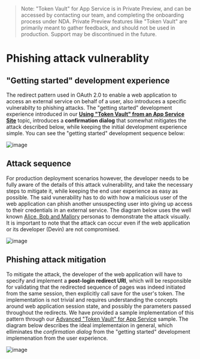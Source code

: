 > Note: "Token Vault" for App Service is in Private Preview, and can be accessed by contacting our team, and completing the onboarding process under NDA. Private Preview features like "Token Vault" are primarily meant to gather feedback, and should not be used in production. Support may be discontinued in the future.

# Phishing attack vulnerablity

## "Getting started" development experience

The redirect pattern used in OAuth 2.0 to enable a web application to access an external service on behalf of a user, also introduces a specific vulnerabilty to phishing attacks. The "getting started" development experience introduced in our [**Using "Token Vault" from an App Service Site**](https://github.com/joerob-msft/app-service-msi-tokenvault-dotnet) topic, introduces a **confirmation dialog** that somewhat mitigates the attack described below, while keeping the initial development experience simple. You can see the "getting started" development sequence below:

![image](\phishing-attack-vulnerability\development-sequence-diagram.png "Development sequence diagram")

## Attack sequence

For production deployment scenarios however, the developer needs to be fully aware of the details of this attack vulnerability, and take the necessary steps to mitigate it, while keeping the end user experience as easy as possible. The said vunerability has to do with how a malicious user of the web application can phish another unsuspecting user into giving up access to their credentials in an external service. The diagram below uses the well known [Alice, Bob and Mallory](https://en.wikipedia.org/wiki/Alice_and_Bob) personas to demonstrate the attack visually. It is important to note that the attack can occur even if the web application or its developer (Devin) are not compromised.


![image](\phishing-attack-vulnerability\attack.png "Phishing attack sequence diagram")

## Phishing attack mitigation

To mitigate the attack, the developer of the web application will have to specify and implement a **post-login redirect URI**, which will be responsible for validating that the redirected sequence of pages was indeed initiated from the same session, then explicitly call save for the user's token. The implementation is not trivial and requires understanding the concepts around web application session state, and possibly the parameters passed throughout the redirects. We have provided a sample implementation of this pattern through our [Advanced "Token Vault" for App Service](https://github.com/joerob-msft/app-service-tokenvault-advanced) sample. The diagram below describes the ideal implementaion in general, which elliminates the *confirmation dialog* from the "getting started" development implemenation from the user experience.


![image](\phishing-attack-vulnerability\production-sequence-diagram.png "Production sequence diagram")
